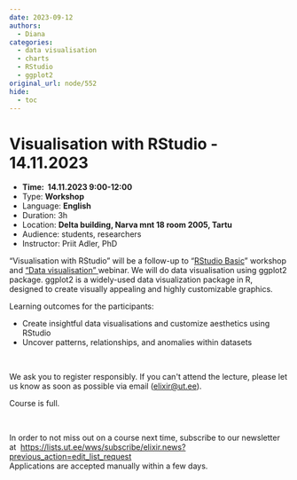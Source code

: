 ```yaml
---
date: 2023-09-12
authors:
  - Diana
categories:
  - data visualisation
  - charts
  - RStudio
  - ggplot2
original_url: node/552
hide:
  - toc
---
```


# Visualisation with RStudio - 14.11.2023

<ul dir="ltr">
	<li><strong><span id="docs-internal-guid-707c4d3a-7fff-d015-5364-4fe1f50d001e">Time</span>:&nbsp; 14.11.2023 9:00-12:00</strong></li>
	<li><span id="docs-internal-guid-707c4d3a-7fff-d015-5364-4fe1f50d001e">Type</span>: <strong>Workshop</strong></li>
	<li><span id="docs-internal-guid-707c4d3a-7fff-d015-5364-4fe1f50d001e">Language:</span> <strong>English</strong></li>
	<li><span id="docs-internal-guid-707c4d3a-7fff-d015-5364-4fe1f50d001e">Duration</span>: 3h</li>
	<li><span id="docs-internal-guid-707c4d3a-7fff-d015-5364-4fe1f50d001e">Location</span>: <strong>Delta building, Narva mnt 18 room 2005, Tartu</strong></li>
	<li><span id="docs-internal-guid-707c4d3a-7fff-d015-5364-4fe1f50d001e">Audience</span>: students, researchers</li>
	<li>Instructor: Priit Adler, PhD</li>
</ul>

<p dir="ltr"><span id="docs-internal-guid-707c4d3a-7fff-d015-5364-4fe1f50d001e">“Visualisation with RStudio” will be a follow-up to “<a href="https://elixir.ut.ee/node/546">RStudio Basic</a>” workshop and <a href="https://elixir.ut.ee/node/549">“Data visualisation” </a>webinar. We will do data visualisation using ggplot2 package. ggplot2 is a widely-used data visualization package in R, designed to create visually appealing and highly customizable graphics.</span></p>

<p dir="ltr"><span id="docs-internal-guid-707c4d3a-7fff-d015-5364-4fe1f50d001e">Learning outcomes for the participants:&nbsp;</span></p>

<ul dir="ltr">
	<li role="presentation"><span id="docs-internal-guid-707c4d3a-7fff-d015-5364-4fe1f50d001e">Create insightful data visualisations and customize aesthetics using RStudio</span></li>
	<li role="presentation"><span id="docs-internal-guid-707c4d3a-7fff-d015-5364-4fe1f50d001e">Uncover patterns, relationships, and anomalies within datasets</span></li>
</ul>

<p>&nbsp;</p>

<p dir="ltr"><span id="docs-internal-guid-707c4d3a-7fff-d015-5364-4fe1f50d001e">We ask you to register responsibly. If you can't attend the lecture, please let us know as soon as possible via email (</span><a href="mailto:elixir@ut.ee">elixir@ut.ee</a>).</p>

<p>Course is full.</p>

<p>&nbsp;</p>

<p dir="ltr"><span id="docs-internal-guid-707c4d3a-7fff-d015-5364-4fe1f50d001e">In order to not miss out on a course next time, subscribe to our newsletter at&nbsp; </span><a href="https://lists.ut.ee/wws/subscribe/elixir.news?previous_action=edit_list_request">https://lists.ut.ee/wws/subscribe/elixir.news?previous_action=edit_list_request</a><br />
Applications are accepted manually within a few days.&nbsp;</p>

